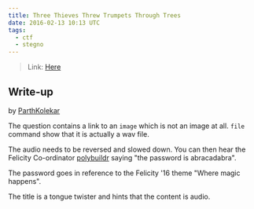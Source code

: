 ```yaml
---
title: Three Thieves Threw Trumpets Through Trees
date: 2016-02-13 10:13 UTC
tags: 
  - ctf
  - stegno
---
```


> Link: [Here](2016-02-13-three-thieves-threw-thrumpets-through-trees/image1.jpg)

## Write-up

by [ParthKolekar](https://github.com/ParthKolekar)

The question contains a link to an `image` which is not an image at all.
`file` command show that it is actually a wav file. 

The audio needs to be reversed and slowed down. You can then hear the 
Felicity Co-ordinator [polybuildr](https://github.com/polybuildr/) saying "the password is abracadabra". 

The password goes in reference to the Felicity '16 theme "Where magic happens".

The title is a tongue twister and hints that the content is audio. 
